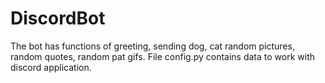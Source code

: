 # DiscordBot
The bot has functions of greeting, sending dog, cat random pictures, random quotes, random pat gifs.
File config.py contains data to work with discord application.

